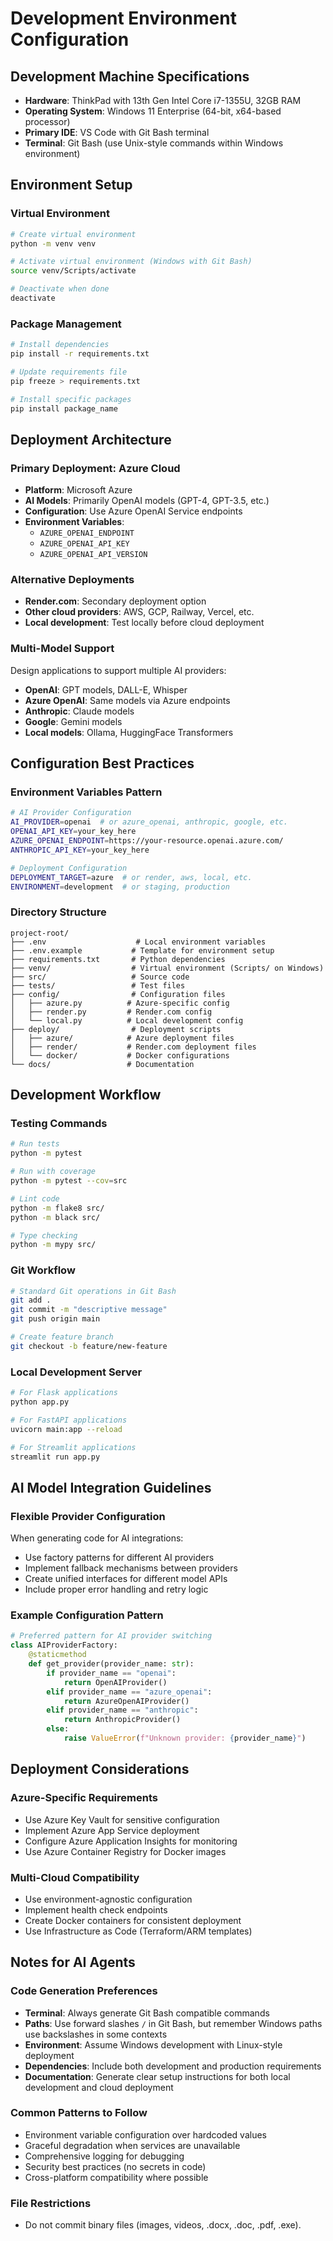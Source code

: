 # Development Environment Configuration

## Development Machine Specifications
- **Hardware**: ThinkPad with 13th Gen Intel Core i7-1355U, 32GB RAM
- **Operating System**: Windows 11 Enterprise (64-bit, x64-based processor)
- **Primary IDE**: VS Code with Git Bash terminal
- **Terminal**: Git Bash (use Unix-style commands within Windows environment)

## Environment Setup

### Virtual Environment
```bash
# Create virtual environment
python -m venv venv

# Activate virtual environment (Windows with Git Bash)
source venv/Scripts/activate

# Deactivate when done
deactivate
```

### Package Management
```bash
# Install dependencies
pip install -r requirements.txt

# Update requirements file
pip freeze > requirements.txt

# Install specific packages
pip install package_name
```

## Deployment Architecture

### Primary Deployment: Azure Cloud
- **Platform**: Microsoft Azure
- **AI Models**: Primarily OpenAI models (GPT-4, GPT-3.5, etc.)
- **Configuration**: Use Azure OpenAI Service endpoints
- **Environment Variables**: 
  - `AZURE_OPENAI_ENDPOINT`
  - `AZURE_OPENAI_API_KEY`
  - `AZURE_OPENAI_API_VERSION`

### Alternative Deployments
- **Render.com**: Secondary deployment option
- **Other cloud providers**: AWS, GCP, Railway, Vercel, etc.
- **Local development**: Test locally before cloud deployment

### Multi-Model Support
Design applications to support multiple AI providers:
- **OpenAI**: GPT models, DALL-E, Whisper
- **Azure OpenAI**: Same models via Azure endpoints
- **Anthropic**: Claude models
- **Google**: Gemini models
- **Local models**: Ollama, HuggingFace Transformers

## Configuration Best Practices

### Environment Variables Pattern
```bash
# AI Provider Configuration
AI_PROVIDER=openai  # or azure_openai, anthropic, google, etc.
OPENAI_API_KEY=your_key_here
AZURE_OPENAI_ENDPOINT=https://your-resource.openai.azure.com/
ANTHROPIC_API_KEY=your_key_here

# Deployment Configuration
DEPLOYMENT_TARGET=azure  # or render, aws, local, etc.
ENVIRONMENT=development  # or staging, production
```

### Directory Structure
```
project-root/
├── .env                    # Local environment variables
├── .env.example           # Template for environment setup
├── requirements.txt       # Python dependencies
├── venv/                  # Virtual environment (Scripts/ on Windows)
├── src/                   # Source code
├── tests/                 # Test files
├── config/                # Configuration files
│   ├── azure.py          # Azure-specific config
│   ├── render.py         # Render.com config
│   └── local.py          # Local development config
├── deploy/                # Deployment scripts
│   ├── azure/            # Azure deployment files
│   ├── render/           # Render.com deployment files
│   └── docker/           # Docker configurations
└── docs/                 # Documentation
```

## Development Workflow

### Testing Commands
```bash
# Run tests
python -m pytest

# Run with coverage
python -m pytest --cov=src

# Lint code
python -m flake8 src/
python -m black src/

# Type checking
python -m mypy src/
```

### Git Workflow
```bash
# Standard Git operations in Git Bash
git add .
git commit -m "descriptive message"
git push origin main

# Create feature branch
git checkout -b feature/new-feature
```

### Local Development Server
```bash
# For Flask applications
python app.py

# For FastAPI applications
uvicorn main:app --reload

# For Streamlit applications
streamlit run app.py
```

## AI Model Integration Guidelines

### Flexible Provider Configuration
When generating code for AI integrations:
- Use factory patterns for different AI providers
- Implement fallback mechanisms between providers
- Create unified interfaces for different model APIs
- Include proper error handling and retry logic

### Example Configuration Pattern
```python
# Preferred pattern for AI provider switching
class AIProviderFactory:
    @staticmethod
    def get_provider(provider_name: str):
        if provider_name == "openai":
            return OpenAIProvider()
        elif provider_name == "azure_openai":
            return AzureOpenAIProvider()
        elif provider_name == "anthropic":
            return AnthropicProvider()
        else:
            raise ValueError(f"Unknown provider: {provider_name}")
```

## Deployment Considerations

### Azure-Specific Requirements
- Use Azure Key Vault for sensitive configuration
- Implement Azure App Service deployment
- Configure Azure Application Insights for monitoring
- Use Azure Container Registry for Docker images

### Multi-Cloud Compatibility
- Use environment-agnostic configuration
- Implement health check endpoints
- Create Docker containers for consistent deployment
- Use Infrastructure as Code (Terraform/ARM templates)

## Notes for AI Agents

### Code Generation Preferences
- **Terminal**: Always generate Git Bash compatible commands
- **Paths**: Use forward slashes `/` in Git Bash, but remember Windows paths use backslashes in some contexts
- **Environment**: Assume Windows development with Linux-style deployment
- **Dependencies**: Include both development and production requirements
- **Documentation**: Generate clear setup instructions for both local development and cloud deployment

### Common Patterns to Follow
- Environment variable configuration over hardcoded values
- Graceful degradation when services are unavailable
- Comprehensive logging for debugging
- Security best practices (no secrets in code)
- Cross-platform compatibility where possible
### File Restrictions
- Do not commit binary files (images, videos, .docx, .doc, .pdf, .exe).
